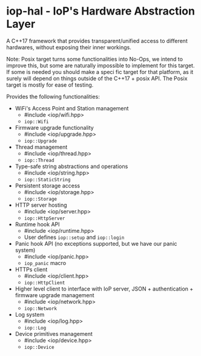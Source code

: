 # iop-hal - IoP's Hardware Abstraction Layer

A C++17 framework that provides transparent/unified access to different hardwares, without exposing their inner workings.

Note: Posix target turns some functionalities into No-Ops, we intend to improve this, but some are naturally impossible to implement for this target. If some is needed you should make a speci fic target for that platform, as it surely will depend on things outside of the C++17 + posix API. The Posix target is mostly for ease of testing.

Provides the following functionalities:
- WiFi's Access Point and Station management
  - #include <iop/wifi.hpp>
  - `iop::Wifi`
- Firmware upgrade functionality
  - #include <iop/upgrade.hpp>
  - `iop::Upgrade`
- Thread management
  - #include <iop/thread.hpp>
  - `iop::Thread`
- Type-safe string abstractions and operations
  - #include <iop/string.hpp>
  - `iop::StaticString`
- Persistent storage access
  - #include <iop/storage.hpp>
  - `iop::Storage`
- HTTP server hosting
  - #include <iop/server.hpp>
  - `iop::HttpServer`
- Runtime hook API
  - #include <iop/runtime.hpp>
  - User defines `iop::setup` and `iop::login`
- Panic hook API (no exceptions supported, but we have our panic system)
  - #include <iop/panic.hpp>
  - `iop_panic` macro
- HTTPs client
  - #include <iop/client.hpp>
  - `iop::HttpClient`
- Higher level client to interface with IoP server, JSON + authentication + firmware upgrade management
  - #include <iop/network.hpp>
  - `iop::Network`
- Log system
  - #include <iop/log.hpp>
  - `iop::Log`
- Device primitives management
  - #include <iop/device.hpp>
  - `iop::Device`
